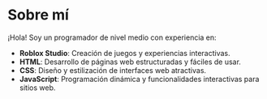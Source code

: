 # Sobre mí

¡Hola! Soy un programador de nivel medio con experiencia en:

- **Roblox Studio**: Creación de juegos y experiencias interactivas.
- **HTML**: Desarrollo de páginas web estructuradas y fáciles de usar.
- **CSS**: Diseño y estilización de interfaces web atractivas.
- **JavaScript**: Programación dinámica y funcionalidades interactivas para sitios web.
